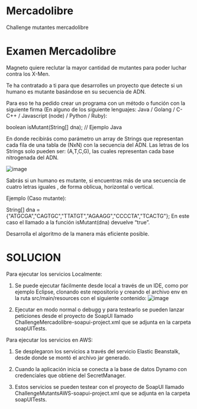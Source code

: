 # Mercadolibre
Challenge mutantes mercadolibre

# Examen Mercadolibre
Magneto quiere reclutar la mayor cantidad de mutantes para poder luchar contra los X-Men.

Te ha contratado a ti para que desarrolles un proyecto que detecte si un humano es mutante basándose en su secuencia de ADN.

Para eso te ha pedido crear un programa con un método o función con la siguiente firma (En alguno de los siguiente lenguajes: Java / Golang / C-C++ / Javascript (node) / Python / Ruby): 

boolean isMutant(String[] dna); // Ejemplo Java

En donde recibirás como parámetro un array de Strings que representan cada fila de una tabla de (NxN) con la secuencia del ADN. Las letras de los Strings solo pueden ser: (A,T,C,G), las cuales representan cada base nitrogenada del ADN.

![image](https://user-images.githubusercontent.com/45123938/116382234-4f987500-a7db-11eb-99d4-26aa9ea62b8d.png)

Sabrás si un humano es mutante, si encuentras más de una secuencia de cuatro letras iguales , de forma oblicua, horizontal o vertical.

Ejemplo (Caso mutante):

String[] dna = {"ATGCGA","CAGTGC","TTATGT","AGAAGG","CCCCTA","TCACTG"}; En este caso el llamado a la función isMutant(dna) devuelve “true”.

Desarrolla el algoritmo de la manera más eficiente posible.

# SOLUCION

Para ejecutar los servicios Localmente:

1. Se puede ejecutar fácilmente desde local a través de un IDE, como por ejemplo Eclipse, clonando este repositorio y creando el archivo env en la ruta src/main/resources con el siguiente contenido: 
![image](https://user-images.githubusercontent.com/45123938/116384602-a30bc280-a7dd-11eb-8d10-edeed021ccb3.png)

2. Ejecutar en modo normal o debugg y para testearlo se pueden lanzar peticiones desde el proyecto de SoapUI llamado ChallengeMercadolibre-soapui-project.xml que se adjunta en la carpeta soapUITests.

Para ejecutar los servicios en AWS:

1. Se desplegaron los servicios a través del servicio Elastic Beanstalk, desde donde se montó el archivo jar generado.

2. Cuando la aplicación inicia se conecta a la base de datos Dynamo con credenciales que obtiene del SecretManager.

3. Estos servicios se pueden testear con el proyecto de SoapUI llamado ChallengeMutantsAWS-soapui-project.xml que se adjunta en la carpeta soapUITests.
